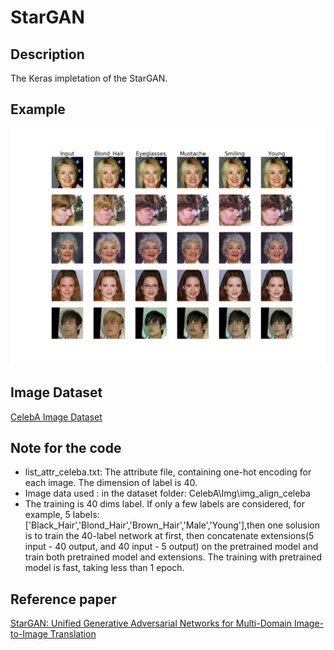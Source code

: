 # StarGAN

## Description

The Keras impletation of the StarGAN.

## Example

![Sample_Epoch_No_7_Batch_No_2500](https://github.com/whpen/StarGAN-Keras/blob/master/assets/Sample_Epoch_No_7_Batch_No_2500.png)

## Image Dataset

[CelebA Image Dataset](http://mmlab.ie.cuhk.edu.hk/projects/CelebA.html "CelebA Image Dataset")

## Note for the code

* list_attr_celeba.txt:  The attribute file, containing one-hot encoding for each image. The dimension of label is 40. 
* Image data used : in the dataset folder: CelebA\Img\img_align_celeba
* The training is 40 dims label. If only a few labels are considered, for example, 5 labels: ['Black_Hair','Blond_Hair','Brown_Hair','Male','Young'],then one solusion is to train the 40-label network at first, then concatenate extensions(5 input - 40 output, and 40 input - 5 output) on the pretrained model and train both pretrained model and extensions. The training with pretrained model is fast, taking less than 1 epoch. 



## Reference paper

[StarGAN: Unified Generative Adversarial Networks for Multi-Domain Image-to-Image Translation](https://arxiv.org/pdf/1711.09020.pdf)

